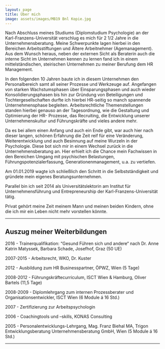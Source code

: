 ```yaml
---
layout: page
title: Über mich
image: assets/images/MB19 Bnl Kopie.jpg
---
```


<p>Nach Abschluss meines Studiums (Diplomstudium Psychologie) an der Karl-Franzens-Universität verschlug es mich für 2 1/2 Jahre in die Unternehmensberatung. Meine Schwerpunkte lagen hierbei in den Bereichen Arbeitsstiftungen und Ältere Arbeitnehmer (Agemanagement). Aus dem Wunsch heraus, neben der externen Sicht als Beraterin auch die interne Sicht im Unternehmen kennen zu lernen fand ich in einem mittelständischen, steirischen Unternehmen zu meiner Berufung dem HR Management.</p> 
<p>In den folgenden 10 Jahren baute ich in diesem Unternehmen den Personalbereich samt all seiner Prozesse und Werkzeuge auf. Angefangen von starken Wachstumsphasen über Einsparungsphasen und auch wieder Konsolidierungsphasen bis hin zur Gründung von Beteiligungen und Tochtergesellschaften durfte ich hierbei HR-seitig so manch spannende Unternehmensphase begleiten. Arbeitsrechtliche Themenstellungen standen hierbei genauso an der Tagesordnung, wie die Gestaltung und Optimierung der HR- Prozesse, das Recruiting, die Entwicklung unserer Unternehmenskultur und Führungskräfte und vieles andere mehr.</p>
<p>Da es bei allem einen Anfang und auch ein Ende gibt, war auch hier nach dieser langen, schönen Erfahrung die Zeit reif für eine Veränderung, Weiterentwicklung und auch Besinnung auf meine Wurzeln in der Psychologie. Diese bot sich mir in einem Wechsel zurück in die Unternehmensberatung an. Hier erhielt ich die Chance mein Fachwissen in den Bereichen  Umgang mit psychischen Belastungen, Führungspotenzialerfassung, Generationenmanagement, u.a. zu vertiefen.</p>
<p>Am 01.01.2019 wagte ich schließlich den Schritt in die Selbstständigkeit und gründete mein eigenes Beratungsunternehmen.
<p>Parallel  bin ich seit 2014 als Universitätslektorin am Institut für Unternehmensführung und Entrepreneurship der Karl-Franzens-Universität tätig.</p>
<p>Privat gehört meine Zeit meinem Mann und meinen beiden Kindern, ohne die ich mir ein Leben nicht mehr vorstellen könnte.</p>

<hr class="major" />

<h2>Auszug meiner Weiterbildungen</h2>
<p>2016 - Trainerqualifikation: “Gesund Führen sich und andere“ nach Dr. Anne Katrin Matyssek, Barbara Schade, Josefhof, Graz (50 UE)</p>
<p>2007-2015 - Arbeitsrecht, WKO, Dr. Kuster</p>
<p>2012 - Ausbildung zum HR Businesspartner, ÖPWZ, Wien (5 Tage)</p>
<p>2008-2012 - Führungskräftecurriculum, ISCT Wien & Hamburg, Oliver Bartels (11,5 Tage)
<p>2008-2009 -	Diplomlehrgang zum internen Prozessberater und Organisationsentwickler, ISCT Wien (6 Module á 16 Std.)</p>
<p>2007 - Zertifizierung zur Arbeitspsychologin</p>
<p>2006 - Coachingtools und –skills, KONAS Consulting </p>
<p>2005 - Personalentwicklungs-Lehrgang, Mag. Franz Biehal MA, Trigon Entwicklungsberatung Unternehmensberatung GmbH, Wien (5 Module á 16 Std.)</p>

<hr class="major" />


